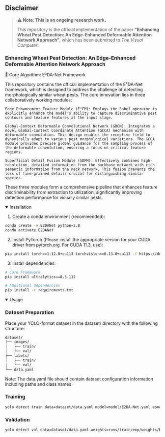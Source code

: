 ## Disclaimer

> **⚠️ Note: This is an ongoing research work.**
>
> This repository is the official implementation of the paper **"Enhancing Wheat Pest Detection: An Edge-Enhanced Deformable Attention Network Approach"**, which has been submitted to *The Visual Computer*.
### Enhancing Wheat Pest Detection: An Edge-Enhanced Deformable Attention Network Approach
🧠 Core Algorithm: E²DA-Net Framework

This repository contains the official implementation of the E²DA-Net framework, which is designed to address the challenge of detecting morphologically similar wheat pests. The core innovation lies in three collaboratively working modules:

    Edge Enhancement Feature Module (E²FM): Employs the Sobel operator to explicitly enhance the model's ability to capture discriminative pest contours and texture features at the input stage.

    Global-Context Deformable Convolutional Network (GDCN): Integrates a novel Global-Context Coordinate Attention (GCCA) mechanism with deformable convolution. This design enables the receptive field to dynamically adapt to various pest morphological variations. The GCCA module provides precise global guidance for the sampling process of the deformable convolution, ensuring a focus on critical feature regions.

    Superficial Detail Fusion Module (SDFM): Effectively combines high-resolution, detailed information from the backbone network with rich semantic information from the neck network. This fusion prevents the loss of fine-grained details crucial for distinguishing similar species.

These three modules form a comprehensive pipeline that enhances feature discriminability from extraction to utilization, significantly improving detection performance for visually similar pests.



<details open>
<summary>Installation</summary>

1. Create a conda environment (recommended):
```bash
conda create -n E2DANet python=3.8
conda activate E2DANet
```
2. Install PyTorch (Please install the appropriate version for your CUDA driver from pytorch.org. For CUDA 11.3, use):
```bash
pip install torch==1.12.0+cu113 torchvision==0.13.0+cu113 -f https://download.pytorch.org/whl/torch_stable.html
```
3. Install dependencies:
```bash
# Core Framework
pip install ultralytics==8.3.112

# Additional dependencies
pip install -r requirements.txt
```


</details>

<details open>
<summary>Usage</summary>


### Dataset Preparation

Place your YOLO-format dataset in the dataset/ directory with the following structure:
```bash
dataset/
├── images/
│   ├── train/
│   └── val/
├── labels/
│   ├── train/
│   └── val/
└── data.yaml
```
Note: The data.yaml file should contain dataset configuration information including paths and class names.

### Training
```bash
yolo detect train data=dataset/data.yaml model=model/E2DA-Net.yaml epochs=300 imgsz=640
```

### Validation
```bash
yolo detect val data=dataset/data.yaml weights=runs/train/exp/weights/best.pt
```



